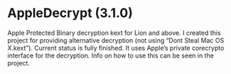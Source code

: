 # AppleDecrypt (3.1.0)
Apple Protected Binary decryption kext for Lion and above.
I created this project for providing alternative decryption (not using “Dont Steal Mac OS X.kext”).
Current status is fully finished.
It uses Apple’s private corecrypto interface for the decryption.
Info on how to use this can be seen in the project.